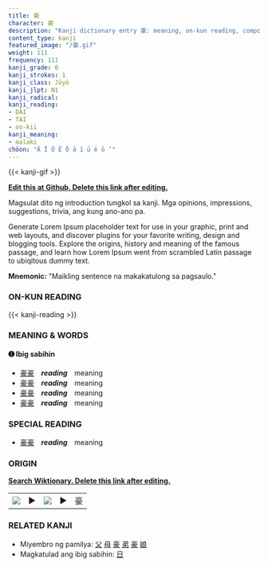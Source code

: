 ```yaml
---
title: 豪
character: 豪
description: "Kanji dictionary entry 豪: meaning, on-kun reading, compounds, origin, related kanji"
content_type: kanji
featured_image: "/豪.gif"
weight: 111
frequency: 111
kanji_grade: 0
kanji_strokes: 1
kanji_class: Jōyō
kanji_jlpt: N1
kanji_radical: 
kanji_reading: 
- DAI
- TAI
- oo-kii
kanji_meaning:
- malaki
chōon: "Ā Ī Ū Ē Ō ā ī ū ē ō ’"
---
```

[//]: # (Don't edit the line below. Kanji animated GIF code is automatically generated.)
{{< kanji-gif >}}

[//]: # (Edit below this line.)

**[Edit this at Github. Delete this link after editing.](https://github.com/tim0g/tim/tree/main/content/kanji/豪/index.md)**

Magsulat dito ng introduction tungkol sa kanji. Mga opinions, impressions, suggestions, trivia, ang kung ano-ano pa.

Generate Lorem Ipsum placeholder text for use in your graphic, print and web layouts, and discover plugins for your favorite writing, design and blogging tools. Explore the origins, history and meaning of the famous passage, and learn how Lorem Ipsum went from scrambled Latin passage to ubiqitous dummy text.
 
**Mnemonic:** "Maikling sentence na makakatulong sa pagsaulo."

### ON-KUN READING

[//]: # (Don't edit the line below. ON-KUN READING code is automatically generated.)
{{< kanji-reading >}}

### MEANING & WORDS

#### ➊ **Ibig sabihin**
  - [豪](../豪)[豪](../豪)　***reading***　meaning
  - [豪](../豪)[豪](../豪)　***reading***　meaning
  - [豪](../豪)[豪](../豪)　***reading***　meaning
  - [豪](../豪)[豪](../豪)　***reading***　meaning

### SPECIAL READING
  - [豪](../豪)[豪](../豪)　***reading***　meaning

### ORIGIN

**[Search Wiktionary. Delete this link after editing.](https://wiktionary.org/wiki/豪)**
<table class="kanji-table"><tr><td>
<img src="60px-豪-bronze.svg.png">
</td><td>▶</td><td>
<img src="60px-豪-oracle.svg.png">
</td><td>▶</td>
<td class="kanji-origin">豪</td>
</tr></table>

### RELATED KANJI
- Miyembro ng pamilya: [父](../父) [母](../母) [豪](../豪) [弟](../弟) [豪](../豪) [娘](../娘)
- Magkatulad ang ibig sabihin: [日](../日)
